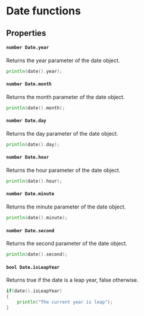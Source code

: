 # Date functions

## Properties

#### ```number Date.year```
Returns the year parameter of the date object.
```go
println(date().year);
```

#### ```number Date.month```
Returns the month parameter of the date object.
```go
println(date().month);
```

#### ```number Date.day```
Returns the day parameter of the date object.
```go
println(date().day);
```

#### ```number Date.hour```
Returns the hour parameter of the date object.
```go
println(date().hour);
```

#### ```number Date.minute```
Returns the minute parameter of the date object.
```go
println(date().minute);
```

#### ```number Date.second```
Returns the second parameter of the date object.
```go
println(date().second);
```

#### ```bool Date.isLeapYear```
Returns true if the date is a leap year, false otherwise.
```go
if(date().isLeapYear)
{
	println("The current year is leap");
}
```